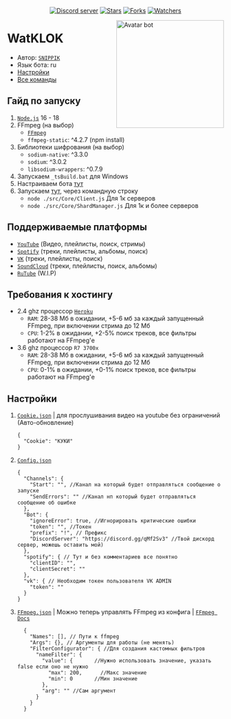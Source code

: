 <div align="center">
	<p>
		<a href="https://discord.gg/qMf2Sv3"><img src="https://img.shields.io/discord/332947799605772289?color=5865F2&logo=discord&logoColor=white&style=flat-square" alt="Discord server" /></a>
		<a href=""><img src="https://img.shields.io/github/stars/SNIPPIK/WatKLOK?logo=github&style=flat-square" alt="Stars"/></a>
    	<a href=""><img src="https://img.shields.io/github/forks/SNIPPIK/WatKLOK?logo=github&style=flat-square" alt="Forks"/></a>
        <a href=""><img src="https://img.shields.io/github/watchers/SNIPPIK/WatKLOK?logo=github&style=flat-square" alt="Watchers"/></a>
    </p>
</div>

[<img align="right" alt="Avatar bot" width="250px" src="https://cdn.discordapp.com/avatars/678588856588697610/466d3d51e6d497541622085ed18a1ad1.webp?size=4096" />](https://discordapp.com/users/623170593268957214)

# WatKLOK
- Автор: [`SNIPPIK`](https://github.com/SNIPPIK)
- Язык бота: ru
- [Настройки](./DataBase/Config.json)
- [Все команды](./src/Commands)

## Гайд по запуску
1. [`Node.js`](https://nodejs.org/ru/) 16 - 18
2. FFmpeg (на выбор)
    - [`FFmpeg`](https://ffmpeg.org/)
    - `ffmpeg-static`: ^4.2.7 (npm install)
3. Библиотеки шифрования (на выбор)
    - `sodium-native`: ^3.3.0
    - `sodium`: ^3.0.2
    - `libsodium-wrappers`: ^0.7.9
4. Запускаем `_tsBuild.bat` для Windows
5. Настраиваем бота [тут](./_Build/DataBase)
6. Запускаем [тут](./_Build), через командную строку
   - `node ./src/Core/Client.js` Для 1к серверов
   - `node ./src/Core/ShardManager.js` Для 1к и более серверов

## Поддерживаемые платформы
- [`YouTube`](https://www.youtube.com/) (Видео, плейлисты, поиск, стримы)
- [`Spotify`](https://open.spotify.com/) (треки, плейлисты, альбомы, поиск)
- [`VK`](https://vk.com/) (треки, плейлисты, поиск)
- [`SoundCloud`](https://soundcloud.com/) (треки, плейлисты, поиск, альбомы)
- [`RuTube`](https://rutube.ru/) (W.I.P)

## Требования к хостингу
- 2.4 ghz процессор [`Heroku`](http://heroku.com/)
   - `RAM`: 28-38 Мб в ожидании, +5-6 мб за каждый запущенный FFmpeg, при включении стрима до 12 Мб
   - `CPU`: 1-2% в ожидании, +2-5% поиск треков, все фильтры работают на FFmpeg'е
- 3.6 ghz процессор `R7 3700x`
   - `RAM`: 28-38 Мб в ожидании, +5-6 мб за каждый запущенный FFmpeg, при включении стрима до 12 Мб
   - `CPU`: 0-1% в ожидании, +0-1% поиск треков, все фильтры работают на FFmpeg'е

    
## Настройки
1. [`Cookie.json`](./DataBase/Cookie.json) | для прослушивания видео на youtube без ограничений (Авто-обновление)
    ```json5
   {   
      "Cookie": "КУКИ" 
   }
   ```
2. [`Config.json`](./DataBase/Config.json)
    ```json5
    {
      "Channels": {
        "Start": "", //Канал на который будет отправляться сообщение о запуске
        "SendErrors": "" //Канал нп который будет отправляться сообщение об ошибке
      },
      "Bot": {
        "ignoreError": true, //Игнорировать критические ошибки
        "token": "", //Токен
        "prefix": "!", // Префикс
        "DiscordServer": "https://discord.gg/qMf2Sv3" //Твой дискорд сервер, можешь оставить мой)
      },
      "spotify": { // Тут и без комментариев все понятно
        "clientID": "",
        "clientSecret": ""
      },
      "vk": { // Необходим токен пользователя VK ADMIN
        "token": ""
      }
    }
    ```
3. [`FFmpeg.json`](./DataBase/FFmpeg.json) | Можно теперь управлять FFmpeg из конфига | [`FFmpeg Docs`](https://ffmpeg.org/ffmpeg.html)
    ```json5
      {
        "Names": [], // Пути к ffmpeg
        "Args": {}, // Аргументы для работы (не менять)
        "FilterConfigurator": { //Для создания кастомных фильтров
          "nameFilter": {
            "value": {       //Нужно использовать значение, указать false если оно не нужно
              "max": 200,      //Макс значение
              "min": 0       //Мин значение
            },
            "arg": "" //Сам аргумент
          }
        }
      }  
    ```